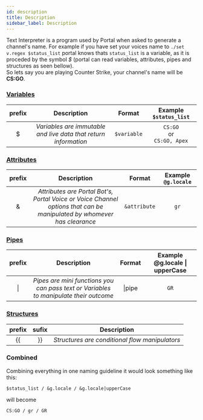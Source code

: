 ```yaml
---
id: description
title: Description
sidebar_label: Description
---
```


Text Interpreter is a program used by Portal when asked to generate
a channel's name. For example if you have set your voices name to
`./set v.regex $status_list` portal knows thats `status_list` is a 
variable, as it is proceded by the symbol _$_  (portal can read variables,
attributes, pipes and structures as seen bellow).<br />
So lets say you are playing Counter Strike, your channel's name will be
__CS:GO__.


### [Variables](/docs/interpreter/objects/variables/description)

| prefix |                           Description                           |   Format    |       Example `$status_list`       |
| :----: | :-------------------------------------------------------------: | :---------: | :--------------------------------: |
|   $    | _Variables are immutable and live data that return information_ | `$variable` | `CS:GO`<br />or<br />`CS:GO, Apex` |

### [Attributes](/docs/interpreter/objects/attributes/description)

| prefix |                                                      Description                                                       |    Format    | Example `@g.locale` |
| :----: | :--------------------------------------------------------------------------------------------------------------------: | :----------: | :-----------------: |
|   &    | _Attributes are Portal Bot's, Portal Voice or Voice Channel options that can be manipulated by whomever has clearance_ | `&attribute` |        `gr`         |

### [Pipes](/docs/interpreter/objects/pipes/description)

| prefix |                                      Description                                      | Format | Example @g.locale \| upperCase |
| :----: | :-----------------------------------------------------------------------------------: | :----: | :----------------------------: |
|   \|   | _Pipes are mini functions you can pass text or Variables to manipulate their outcome_ | \|pipe |              `GR`              |

### [Structures](/docs/interpreter/objects/structures/description)

| prefix | sufix |                  Description                   |
| :----: | :---: | :--------------------------------------------: |
|   {{   |  }}   | _Structures are conditional flow manipulators_ |

### Combined

Combining everything in one naming guideline it would look something like this:<br />

```
$status_list / &g.locale / &g.locale|upperCase
```

will become
```
CS:GO / gr / GR
```